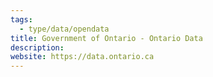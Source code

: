 ```yaml
---
tags:
  - type/data/opendata
title: Government of Ontario - Ontario Data
description:
website: https://data.ontario.ca
---
```

